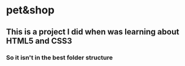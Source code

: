 # pet&shop

## This is a project I did when was learning about HTML5 and CSS3
### So it isn't in the best folder structure

